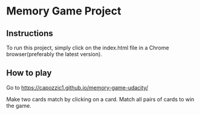 # Memory Game Project

## Instructions

To run this project, simply click on the index.html file in a Chrome browser(preferably the latest version). 

## How to play
Go to https://capozzic1.github.io/memory-game-udacity/

Make two cards match by clicking on a card. Match all pairs of cards to win the game.

